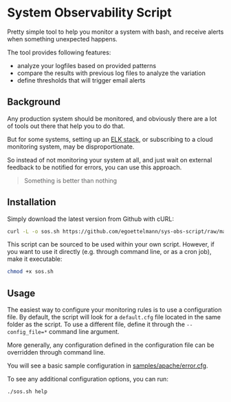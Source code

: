 System Observability Script
===========================

Pretty simple tool to help you monitor a system with bash, and receive alerts when something unexpected happens.

The tool provides following features:
 - analyze your logfiles based on provided patterns
 - compare the results with previous log files to analyze the variation
 - define thresholds that will trigger email alerts

Background
----------

Any production system should be monitored, and obviously there are a lot of tools out there that help you to do that.

But for some systems, setting up an [ELK stack](https://elastic.co), or subscribing to a cloud monitoring system, may be disproportionate.

So instead of not monitoring your system at all, and just wait on external feedback to be notified for errors, you can use this approach.

> Something is better than nothing

Installation
------------

Simply download the latest version from Github with cURL:
```sh
curl -L -o sos.sh https://github.com/egoettelmann/sys-obs-script/raw/master/sos.sh
```

This script can be sourced to be used within your own script.
However, if you want to use it directly (e.g. through command line, or as a cron job), make it executable:
```sh
chmod +x sos.sh
```

Usage
-----

The easiest way to configure your monitoring rules is to use a configuration file.
By default, the script will look for a `default.cfg` file located in the same folder as the script.
To use a different file, define it through the `--config_file=*` command line argument.

More generally, any configuration defined in the configuration file can be overridden through command line.

You will see a basic sample configuration in [samples/apache/error.cfg](samples/apache/error.cfg).

To see any additional configuration options, you can run:
```sh
./sos.sh help
```
